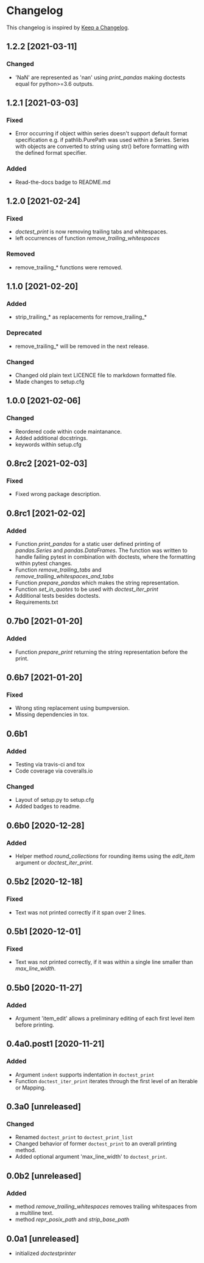 # Changelog
This changelog is inspired by [Keep a Changelog](https://keepachangelog.com/en/1.0.0/).

## 1.2.2 [2021-03-11]
### Changed
- 'NaN' are represented as 'nan' using *print_pandas* making doctests equal for
  python>=3.6 outputs.

## 1.2.1 [2021-03-03]
### Fixed
- Error occurring if object within series doesn't support default format specification
  e.g. if pathlib.PurePath was used within a Series. Series with objects are converted
  to string using str() before formatting with the defined format specifier.

### Added
- Read-the-docs badge to README.md

## 1.2.0 [2021-02-24]
### Fixed
- *doctest_print* is now removing trailing tabs and whitespaces.
- left occurrences of function *remove_trailing_whitespaces*

### Removed
- remove_trailing_* functions were removed.


## 1.1.0 [2021-02-20]
### Added
- strip_trailing_* as replacements for remove_trailing_*

### Deprecated
- remove_trailing_* will be removed in the next release.

### Changed
- Changed old plain text LICENCE file to markdown formatted file.
- Made changes to setup.cfg

## 1.0.0 [2021-02-06]
### Changed
- Reordered code within code maintanance.
- Added additional docstrings.
- keywords within setup.cfg

## 0.8rc2 [2021-02-03]
### Fixed
- Fixed wrong package description.

## 0.8rc1 [2021-02-02]
### Added
- Function *print_pandas* for a static user defined printing of *pandas.Series* and
  *pandas.DataFrames*. The function was written to handle failing pytest in combination
  with doctests, where the formatting within pytest changes.
- Function *remove_trailing_tabs* and *remove_trailing_whitespaces_and_tabs*
- Function *prepare_pandas* which makes the string representation.
- Function *set_in_quotes* to be used with *doctest_iter_print*
- Additional tests besides doctests.
- Requirements.txt

## 0.7b0 [2021-01-20]
### Added
- Function *prepare_print* returning the string representation before the print.

## 0.6b7 [2021-01-20]
### Fixed
- Wrong sting replacement using bumpversion.
- Missing dependencies in tox.

## 0.6b1
### Added
- Testing via travis-ci and tox
- Code coverage via coveralls.io

### Changed
- Layout of setup.py to setup.cfg
- Added badges to readme.

## 0.6b0 [2020-12-28]
### Added
- Helper method *round_collections* for rounding items using the 
  *edit_item* argument or *doctest_iter_print*.

## 0.5b2 [2020-12-18]
### Fixed
- Text was not printed correctly if it span over 2 lines.

## 0.5b1 [2020-12-01]
### Fixed
- Text was not printed correctly, if it was within a single line smaller than 
  *max_line_width*.

## 0.5b0 [2020-11-27]
### Added
- Argument 'item_edit' allows a preliminary editing of each first level item
  before printing.

## 0.4a0.post1 [2020-11-21]
### Added
- Argument `indent` supports indentation in `doctest_print`
- Function `doctest_iter_print` iterates through the first level of an Iterable or
  Mapping.

## 0.3a0 [unreleased]
### Changed
- Renamed `doctest_print` to `doctest_print_list`
- Changed behavior of former `doctest_print` to an overall printing method.
- Added optional argument 'max_line_width' to `doctest_print`.

## 0.0b2 [unreleased]
### Added
- method *remove_trailing_whitespaces* removes trailing whitespaces from a
  multiline text.
- method *repr_posix_path* and *strip_base_path*

## 0.0a1 [unreleased]
- initialized *doctestprinter*
